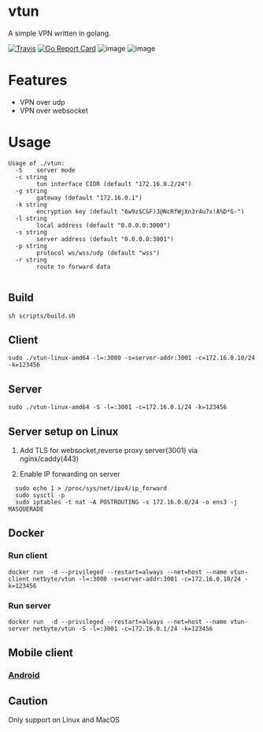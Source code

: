 # vtun

A simple VPN written in golang.

[![Travis](https://travis-ci.com/net-byte/vtun.svg?branch=master)](https://github.com/net-byte/vtun)
[![Go Report Card](https://goreportcard.com/badge/github.com/net-byte/vtun)](https://goreportcard.com/report/github.com/net-byte/vtun)
![image](https://img.shields.io/badge/License-MIT-orange)
![image](https://img.shields.io/badge/License-Anti--996-red)

# Features
* VPN over udp
* VPN over websocket

# Usage  

```
Usage of ./vtun:
  -S    server mode
  -c string
        tun interface CIDR (default "172.16.0.2/24")
  -g string
        gateway (default "172.16.0.1")
  -k string
        encryption key (default "6w9z$C&F)J@NcRfWjXn3r4u7x!A%D*G-")
  -l string
        local address (default "0.0.0.0:3000")
  -s string
        server address (default "0.0.0.0:3001")
  -p string
        protocol ws/wss/udp (default "wss")
  -r string
        route to forward data
 
```

## Build

```
sh scripts/build.sh 
```

## Client

```
sudo ./vtun-linux-amd64 -l=:3000 -s=server-addr:3001 -c=172.16.0.10/24 -k=123456

```

## Server

```
sudo ./vtun-linux-amd64 -S -l=:3001 -c=172.16.0.1/24 -k=123456

```

## Server setup on Linux

1. Add TLS for websocket,reverse proxy server(3001) via nginx/caddy(443)

2. Enable IP forwarding on server

```
  sudo echo 1 > /proc/sys/net/ipv4/ip_forward
  sudo sysctl -p
  sudo iptables -t nat -A POSTROUTING -s 172.16.0.0/24 -o ens3 -j MASQUERADE
```

## Docker

### Run client
```
docker run  -d --privileged --restart=always --net=host --name vtun-client netbyte/vtun -l=:3000 -s=server-addr:3001 -c=172.16.0.10/24 -k=123456
```

### Run server
```
docker run  -d --privileged --restart=always --net=host --name vtun-server netbyte/vtun -S -l=:3001 -c=172.16.0.1/24 -k=123456
```

## Mobile client

### [Android](https://github.com/net-byte/vTunnel)

## Caution
Only support on Linux and MacOS

